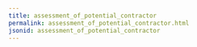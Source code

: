 ```yaml
---
title: assessment_of_potential_contractor
permalink: assessment_of_potential_contractor.html
jsonid: assessment_of_potential_contractor
---
```


